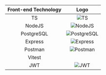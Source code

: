 |  Front-end Technology  |     Logo     |
|:----------------------:|:------------:|
|           TS           |   ![TS](https://img.shields.io/badge/ts--node-3178C6?style=for-the-badge&logo=ts-node&logoColor=white)  |
|          NodeJS           |  ![NodeJS](https://img.shields.io/badge/Node%20js-339933?style=for-the-badge&logo=nodedotjs&logoColor=white)  |
|         PostgreSQL          | ![PostgreSQL](https://img.shields.io/badge/PostgreSQL-316192?style=for-the-badge&logo=postgresql&logoColor=white) |
|       Express         |![Express](https://img.shields.io/badge/Express%20js-000000?style=for-the-badge&logo=express&logoColor=white)|
|         Postman           |  ![Postman](https://img.shields.io/badge/Postman-FF6C37?style=for-the-badge&logo=Postman&logoColor=white)  |
|        Vitest          |  |
|        JWT          | ![JWT](https://img.shields.io/badge/JWT-000000?style=for-the-badge&logo=JSON%20web%20tokens&logoColor=white) |


